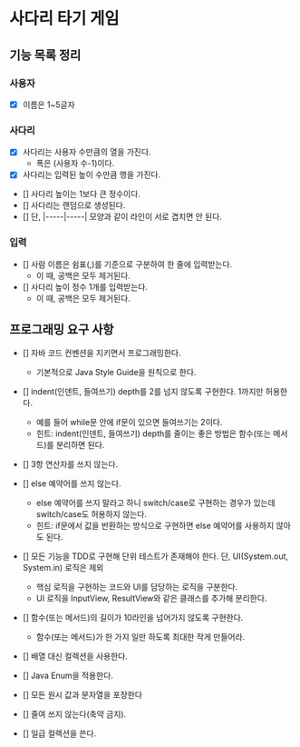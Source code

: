 # 사다리 타기 게임

## 기능 목록 정리

### 사용자
- [X] 이름은 1~5글자

### 사다리
- [X] 사다리는 사용자 수만큼의 열을 가진다.
  - 폭은 (사용자 수-1)이다.
- [X] 사다리는 입력된 높이 수만큼 행을 가진다.
- [] 사다리 높이는 1보다 큰 정수이다.
- [] 사다리는 랜덤으로 생성된다.
- [] 단, |-----|-----| 모양과 같이 라인이 서로 겹치면 안 된다.

### 입력
- [] 사람 이름은 쉼표(,)를 기준으로 구분하여 한 줄에 입력받는다.
  - 이 때, 공백은 모두 제거된다.
- [] 사다리 높이 정수 1개를 입력받는다.
  - 이 때, 공백은 모두 제거된다.

## 프로그래밍 요구 사항
- [] 자바 코드 컨벤션을 지키면서 프로그래밍한다.
  - 기본적으로 Java Style Guide을 원칙으로 한다.
- [] indent(인덴트, 들여쓰기) depth를 2를 넘지 않도록 구현한다. 1까지만 허용한다.
  - 예를 들어 while문 안에 if문이 있으면 들여쓰기는 2이다.
  - 힌트: indent(인덴트, 들여쓰기) depth를 줄이는 좋은 방법은 함수(또는 메서드)를 분리하면 된다.
- [] 3항 연산자를 쓰지 않는다.
- [] else 예약어를 쓰지 않는다.
  - else 예약어를 쓰지 말라고 하니 switch/case로 구현하는 경우가 있는데 switch/case도 허용하지 않는다.
  - 힌트: if문에서 값을 반환하는 방식으로 구현하면 else 예약어를 사용하지 않아도 된다.

- [] 모든 기능을 TDD로 구현해 단위 테스트가 존재해야 한다. 단, UI(System.out, System.in) 로직은 제외
  - 핵심 로직을 구현하는 코드와 UI를 담당하는 로직을 구분한다.
  - UI 로직을 InputView, ResultView와 같은 클래스를 추가해 분리한다.
- [] 함수(또는 메서드)의 길이가 10라인을 넘어가지 않도록 구현한다.
  - 함수(또는 메서드)가 한 가지 일만 하도록 최대한 작게 만들어라.
- [] 배열 대신 컬렉션을 사용한다.
- [] Java Enum을 적용한다.
- [] 모든 원시 값과 문자열을 포장한다
- [] 줄여 쓰지 않는다(축약 금지).
- [] 일급 컬렉션을 쓴다.

